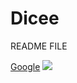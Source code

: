 # Dicee
<P>README FILE</p>
<a href="https://www.google.com/">Google</a>
<img src="https://cdn.eso.org/images/thumb300y/eso1907a.jpg">
